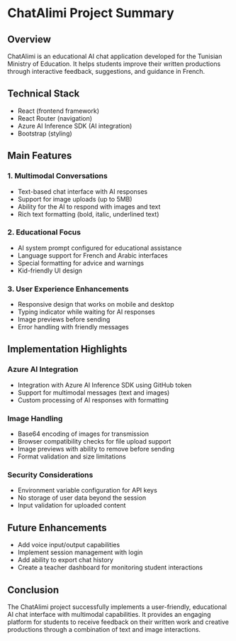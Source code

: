 # ChatAlimi Project Summary

## Overview
ChatAlimi is an educational AI chat application developed for the Tunisian Ministry of Education. It helps students improve their written productions through interactive feedback, suggestions, and guidance in French.

## Technical Stack
- React (frontend framework)
- React Router (navigation)
- Azure AI Inference SDK (AI integration)
- Bootstrap (styling)

## Main Features

### 1. Multimodal Conversations
- Text-based chat interface with AI responses
- Support for image uploads (up to 5MB)
- Ability for the AI to respond with images and text
- Rich text formatting (bold, italic, underlined text)

### 2. Educational Focus
- AI system prompt configured for educational assistance
- Language support for French and Arabic interfaces
- Special formatting for advice and warnings
- Kid-friendly UI design

### 3. User Experience Enhancements
- Responsive design that works on mobile and desktop
- Typing indicator while waiting for AI responses
- Image previews before sending
- Error handling with friendly messages

## Implementation Highlights

### Azure AI Integration
- Integration with Azure AI Inference SDK using GitHub token
- Support for multimodal messages (text and images)
- Custom processing of AI responses with formatting

### Image Handling
- Base64 encoding of images for transmission
- Browser compatibility checks for file upload support
- Image previews with ability to remove before sending
- Format validation and size limitations

### Security Considerations
- Environment variable configuration for API keys
- No storage of user data beyond the session
- Input validation for uploaded content

## Future Enhancements
- Add voice input/output capabilities
- Implement session management with login
- Add ability to export chat history
- Create a teacher dashboard for monitoring student interactions

## Conclusion
The ChatAlimi project successfully implements a user-friendly, educational AI chat interface with multimodal capabilities. It provides an engaging platform for students to receive feedback on their written work and creative productions through a combination of text and image interactions. 